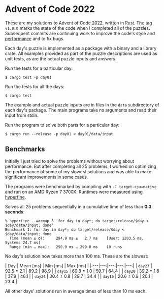 Advent of Code 2022
===================

These are my solutions to [Advent of Code 2022](https://adventofcode.com/2022),
written in Rust.  The tag `v1.0.0` marks the state of the code when I completed
all of the puzzles.  Subsequent commits are continuing work to improve the
code's style and [performance](#benchmarks) and to fix bugs.

Each day's puzzle is implemented as a package with a binary and a library
crate.  All examples provided as part of the puzzle descriptions are used as
unit tests, as are the actual puzzle inputs and answers.

Run the tests for a particular day:

```
$ cargo test -p day01
```

Run the tests for all the days:

```
$ cargo test
```

The example and actual puzzle inputs are in files in the `data` subdirectory of
each day's package.  The main programs take no arguments and read their input
from stdin.

Run the program to solve both parts for a particular day:

```
$ cargo run --release -p day01 < day01/data/input
```

## Benchmarks

Initially I just tried to solve the problems without worrying about
performance.  But after completing all 25 problems, I worked on optimizing the
performance of some of my slowest solutions and was able to make significant
improvements in some cases.

The programs were benchmarked by compiling with `-C target-cpu=native` and run
on an AMD Ryzen 7 3700X.  Runtimes were measured using
[hyperfine](https://github.com/sharkdp/hyperfine).

Solves all 25 problems sequentially in a cumulative time of less than **0.3
seconds**:

```
% hyperfine --warmup 3 'for day in day*; do target/release/$day < $day/data/input; done'
Benchmark 1: for day in day*; do target/release/$day < $day/data/input; done
  Time (mean ± σ):     294.9 ms ±   2.7 ms    [User: 1203.5 ms, System: 24.7 ms]
  Range (min … max):   290.9 ms … 299.0 ms    10 runs
```

No day's solution now takes more than 100 ms.  These are the slowest:

| Day | Mean [ms] | Min [ms] | Max [ms] |
|:---|---:|---:|---:|---:|
| `day23` | 92.5 ± 2.1 | 89.2 | 98.9 |
| `day15` | 60.8 ± 1.0 | 59.7 | 64.4 |
| `day20` | 39.2 ± 1.8 | 37.9 | 46.1 |
| `day24` | 30.4 ± 0.8 | 29.7 | 34.4 |
| `day16` | 20.6 ± 0.6 | 20.1 | 23.4 |

All other days' solutions run in average times of less than 10 ms each.
